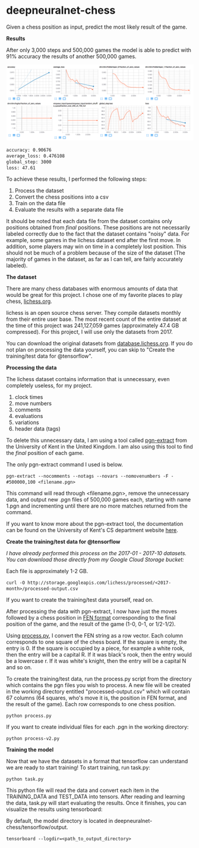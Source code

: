 # deepneuralnet-chess
Given a chess position as input, predict the most likely result of the game.

**Results**

After only 3,000 steps and 500,000 games the model is able to predict with 91% accuracy the results of another 500,000 games.

![tensorflow results](charts/output.png)

```
accuracy: 0.90676
average_loss: 0.476108
global_step: 3000
loss: 47.61
```

To achieve these results, I performed the following steps:
  1. Process the dataset
  2. Convert the chess positions into a csv
  3. Train on the data file
  4. Evaluate the results with a separate data file

It should be noted that each data file from the dataset contains only positions obtained from *final* positions. These positions are not necessarily labeled correctly due to the fact that the dataset contains "noisy" data. For example, some games in the lichess dataset end after the first move. In addition, some players may win on time in a completely lost position. This should not be much of a problem because of the size of the dataset (The majority of games in the dataset, as far as I can tell, are fairly accurately labeled).

**The dataset**

There are many chess databases with enormous amounts of data that would be great for this project. I chose one of my favorite places to play chess, [lichess.org](http://lichess.org).

lichess is an open source chess server. They compile datasets monthly from their entire user base. The most recent count of the entire dataset at the time of this project was 241,127,059 games (approximately 47.4 GB compressed). For this project, I will use only the datasets from 2017.

You can download the original datasets from [database.lichess.org](https://database.lichess.org/). If you do not plan on processing the data yourself, you can skip to "Create the training/test data for @tensorflow".

**Processing the data**

The lichess dataset contains information that is unnecessary, even completely useless, for my project.
  1. clock times
  2. move numbers
  3. comments
  4. evaluations
  5. variations
  6. header data (tags)

To delete this unnecessary data, I am using a tool called [pgn-extract](https://www.cs.kent.ac.uk/people/staff/djb/pgn-extract/) from the University of Kent in the United Kingdom. I am also using this tool to find the *final* position of each game.

The only pgn-extract command I used is below.

```
pgn-extract --nocomments --notags --novars --nomovenumbers -F -#500000,100 <filename.pgn>
```

This command will read through <filename.pgn>, remove the unnecessary data, and output new .pgn files of 500,000 games each, starting with name 1.pgn and incrementing until there are no more matches returned from the command.

If you want to know more about the pgn-extract tool, the documentation can be found on the University of Kent's CS department website [here](https://www.cs.kent.ac.uk/people/staff/djb/pgn-extract/help.html).

**Create the training/test data for @tensorflow**

*I have already performed this process on the 2017-01 - 2017-10 datasets. You can download those directly from my Google Cloud Storage bucket:*

Each file is approximately 1-2 GB.

```
curl -O http://storage.googleapis.com/lichess/processed/<2017-month>/processed-output.csv
```

If you want to create the training/test data yourself, read on.

After processing the data with pgn-extract, I now have just the moves followed by a chess position in [FEN format](https://en.wikipedia.org/wiki/Forsyth%E2%80%93Edwards_Notation) corresponding to the final position of the game, and the result of the game (1-0, 0-1, or 1/2-1/2).

Using [process.py](https://github.com/marshalhayes/deepneuralnet-chess/blob/master/deepneuralnet-chess/process.py), I convert the FEN string as a row vector. Each column corresponds to one square of the chess board. If the square is empty, the entry is 0. If the square is occupied by a piece, for example a white rook, then the entry will be a capital R. If it was black's rook, then the entry would be a lowercase r. If it was white's knight, then the entry will be a capital N and so on.

To create the training/test data, run the process.py script from the directory which contains the pgn files you wish to process. A new file will be created in the working directory entitled "processed-output.csv" which will contain 67 columns (64 squares, who's move it is, the position in FEN format, and the result of the game). Each row corresponds to one chess position.

```
python process.py
```

If you want to create individual files for each .pgn in the working directory:

```
python process-v2.py
```

**Training the model**

Now that we have the datasets in a format that tensorflow can understand we are ready to start training! To start training, run task.py:

```
python task.py
```

This python file will read the data and convert each item in the TRAINING_DATA and TEST_DATA into tensors. After reading and learning the data, task.py will start evaluating the results. Once it finishes, you can visualize the results using tensorboard:

By default, the model directory is located in deepneuralnet-chess/tensorflow/output.

```
tensorboard --logdir=<path_to_output_directory>
```
